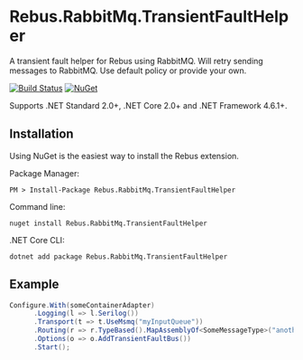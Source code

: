 # Rebus.RabbitMq.TransientFaultHelper
A transient fault helper for Rebus using RabbitMQ. Will retry sending messages to RabbitMQ. Use default policy or provide your own.



[![Build Status](https://travis-ci.org/idfy-io/Rebus.RabbitMq.TransientFaultHelper.svg?branch=master)](https://travis-ci.org/idfy-io/Rebus.RabbitMq.TransientFaultHelper) [![NuGet](https://img.shields.io/nuget/v/Rebus.RabbitMq.TransientFaultHelper.svg)](https://www.nuget.org/packages/Rebus.RabbitMq.TransientFaultHelper)


Supports .NET Standard 2.0+, .NET Core 2.0+ and .NET Framework 4.6.1+.

## Installation
Using NuGet is the easiest way to install the Rebus extension.

Package Manager:

	PM > Install-Package Rebus.RabbitMq.TransientFaultHelper

Command line:  

	nuget install Rebus.RabbitMq.TransientFaultHelper

.NET Core CLI:  

	dotnet add package Rebus.RabbitMq.TransientFaultHelper

## Example

  ```csharp
Configure.With(someContainerAdapter)
        .Logging(l => l.Serilog())
        .Transport(t => t.UseMsmq("myInputQueue"))
      	.Routing(r => r.TypeBased().MapAssemblyOf<SomeMessageType>("anotherInputQueue"))
        .Options(o => o.AddTransientFaultBus())
        .Start();
```
